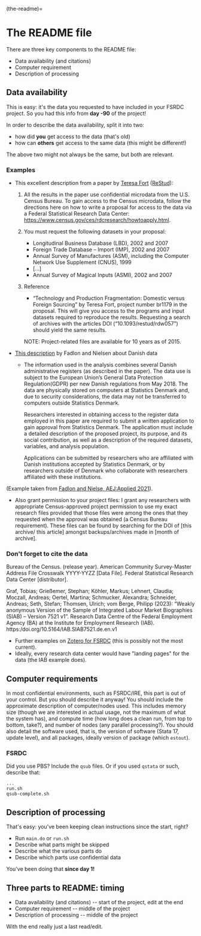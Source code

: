 (the-readme)=
# The README file

There are three key components to the README file:
- Data availability (and citations)
- Computer requirement 
- Description of processing

## Data availability
This is easy: it's the data you requested to have included in your FSRDC project. So you had this info from **day -90** of the project!

In order to describe the data availability, split it into two:
- how did **you** get access to the data (that's old)
- how can **others** get access to the same data (this might be different!)

The above two might not always be the same, but both are relevant.

### Examples
- This excellent description from a paper by [Teresa Fort](https://faculty.tuck.dartmouth.edu/teresa-fort/) ([ReStud](https://academic.oup.com/restud/article-abstract/84/2/650/2687762?redirectedFrom=fulltext&login=false)):
  1. All the results in the paper use confidential microdata from the U.S. Census Bureau. To gain access to the Census microdata, follow the 
     directions here on how to write a proposal for access to the data via a Federal Statistical Research Data Center: 
     https://www.census.gov/ces/rdcresearch/howtoapply.html.
  2. You must request the following datasets in your proposal:
     - Longitudinal Business Database (LBD), 2002 and 2007
     - Foreign Trade Database – Import (IMP), 2002 and 2007
     - Annual Survey of Manufactures (ASM), including the Computer Network Use Supplement (CNUS), 1999
     - [...]
     - Annual Survey of Magical Inputs (ASMI), 2002 and 2007
   3. Reference
      - “Technology and Production Fragmentation: Domestic versus Foreign Sourcing” by Teresa Fort, project number br1179 in the proposal. This will 
       give you access to the programs and input datasets required to reproduce the results. Requesting a search of archives with the articles DOI 
       (“10.1093/restud/rdw057”) should yield the same results.

      NOTE: Project-related files are available for 10 years as of 2015.

- [This description](https://social-science-data-editors.github.io/guidance/Guidance/Requested_information_dcas.html) by Fadlon and Nielsen about Danish data
  - The information used in the analysis combines several Danish administrative registers (as described in the paper). The data use is subject to 
    the European Union’s General Data Protection Regulation(GDPR) per new Danish regulations from May 2018. The data are physically stored on 
    computers at Statistics Denmark and, due to security considerations, the data may not be transferred to computers outside Statistics Denmark.

    Researchers interested in obtaining access to the register data employed in this paper are required to submit a written application to gain 
    approval from Statistics Denmark. The application must include a detailed description of the proposed project, its purpose, and its social 
    contribution, as well as a description of the required datasets, variables, and analysis population.

    Applications can be submitted by researchers who are affiliated with Danish institutions accepted by Statistics Denmark, or by researchers 
    outside of Denmark who collaborate with researchers affiliated with these institutions.

(Example taken from [Fadlon and Nielse, AEJ:Applied 2021](https://www.aeaweb.org/articles?id=10.1257/app.20170604)).

- Also grant permission to your project files:
  I grant any researchers with appropriate Census-approved project permission to use my exact research files provided that those files were among 
  the ones that they requested when the approval was obtained (a Census Bureau requirement). These files can be found by searching for the DOI of 
  [this archive/ this article] amongst backups/archives made in [month of archive].

### Don't forget to cite the data
Bureau of the Census. (release year). American Community Survey-Master Address File Crosswalk YYYY-YYZZ [Data File]. Federal Statistical Research Data Center [distributor].

Graf, Tobias; Grießemer, Stephan; Köhler, Markus; Lehnert, Claudia; Moczall, Andreas; Oertel, Martina; Schmucker, Alexandra; Schneider, Andreas; Seth, Stefan; Thomsen, Ulrich; vom Berge, Philipp (2023): “Weakly anonymous Version of the Sample of Integrated Labour Market Biographies (SIAB) – Version 7521 v1”. Research Data Centre of the Federal Employment Agency (BA) at the Institute for Employment Research (IAB). https:/doi.org/10.5164/IAB.SIAB7521.de.en.v1

- Further examples on [Zotero for FSRDC](https://www.zotero.org/groups/2245704/fsrdc) (this is possibly not the most current).
- Ideally, every research data center would have "landing pages" for the data (the IAB example does).

## Computer requirements
In most confidential environments, such as FSRDC/IRE, this part is out of your control. But you should describe it anyway! You should include the approximate description of computer/nodes used. This includes memory size (though we are interested in actual usage, not the maximum of what the system has), and compute time (how long does a clean run, from top to bottom, take?), and number of nodes (any parallel processing?). You should also detail the software used, that is, the version of software (Stata 17, update level), and all packages, ideally version of package (which `estout`).

### FSRDC
Did you use PBS? Include the `qsub` files. Or if you used `qstata` or such, describe that: 

```plain text
...
run.sh
qsub-complete.sh
```

## Description of processing
That's easy: you've been keeping clean instructions since the start, right?

- Run `main.do` or `run.sh`
- Describe what parts might be skipped
- Describe what the various parts do
- Describe which parts use confidential data

You've been doing that **since day 1!**

## Three parts to README: timing
- Data availability (and citations) -- start of the project, edit at the end
- Computer requirement -- middle of the project 
- Description of processing -- middle of the project

With the end really just a last read/edit.
